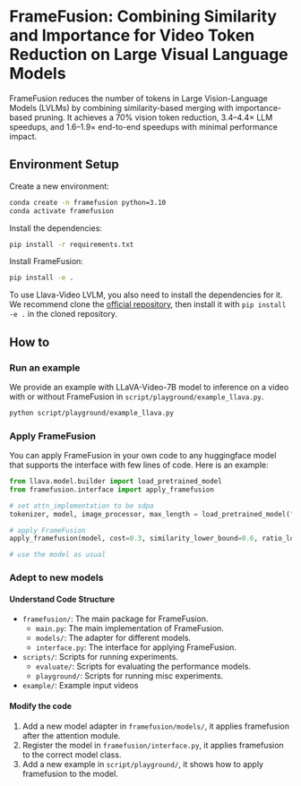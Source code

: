 # FrameFusion: Combining Similarity and Importance for Video Token Reduction on Large Visual Language Models

FrameFusion reduces the number of tokens in Large Vision-Language Models (LVLMs) by combining similarity-based merging with importance-based pruning. It achieves a 70% vision token reduction, 3.4–4.4× LLM speedups, and 1.6–1.9× end-to-end speedups with minimal performance impact.

## Environment Setup

Create a new environment:

```bash
conda create -n framefusion python=3.10
conda activate framefusion
```

Install the dependencies:

```bash
pip install -r requirements.txt
```

Install FrameFusion:

```bash
pip install -e .
```

To use Llava-Video LVLM, you also need to install the dependencies for it. We recommend clone the [official repository](https://github.com/LLaVA-VL/LLaVA-NeXT), then install it with `pip install -e .` in the cloned repository.

## How to

### Run an example

We provide an example with LLaVA-Video-7B model to inference on a video with or without FrameFusion in `script/playground/example_llava.py`.

```bash
python script/playground/example_llava.py
```

### Apply FrameFusion

You can apply FrameFusion in your own code to any huggingface model that supports the interface with few lines of code. Here is an example:

```python
from llava.model.builder import load_pretrained_model
from framefusion.interface import apply_framefusion

# set attn_implementation to be sdpa
tokenizer, model, image_processor, max_length = load_pretrained_model("lmms-lab/LLaVA-Video-7B-Qwen2", None, "llava_qwen", torch_dtype="bfloat16", attn_implementation='sdpa', device_map="auto")

# apply FrameFusion
apply_framefusion(model, cost=0.3, similarity_lower_bound=0.6, ratio_lower_bound=0.1)

# use the model as usual
```

### Adept to new models

#### Understand Code Structure

- `framefusion/`: The main package for FrameFusion.
    - `main.py`: The main implementation of FrameFusion.
    - `models/`: The adapter for different models.
    - `interface.py`: The interface for applying FrameFusion.
- `scripts/`: Scripts for running experiments.
    - `evaluate/`: Scripts for evaluating the performance models.
    - `playground/`: Scripts for running misc experiments.
- `example/`: Example input videos

#### Modify the code

1. Add a new model adapter in `framefusion/models/`, it applies framefusion after the attention module.
2. Register the model in `framefusion/interface.py`, it applies framefusion to the correct model class.
3. Add a new example in `script/playground/`, it shows how to apply framefusion to the model.
